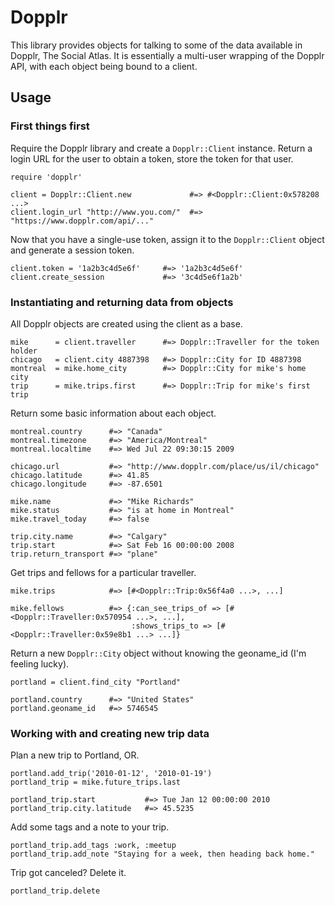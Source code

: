 # Dopplr

This library provides objects for talking to some of the data available in Dopplr, The Social Atlas. It is essentially a multi-user wrapping of the Dopplr API, with each object being bound to a client.

## Usage

### First things first

Require the Dopplr library and create a `Dopplr::Client` instance. Return a login URL for the user to obtain a token, store the token for that user.

    require 'dopplr'
    
    client = Dopplr::Client.new             #=> #<Dopplr::Client:0x578208 ...>
    client.login_url "http://www.you.com/"  #=> "https://www.dopplr.com/api/..."

Now that you have a single-use token, assign it to the `Dopplr::Client` object and generate a session token.

    client.token = '1a2b3c4d5e6f'     #=> '1a2b3c4d5e6f'
    client.create_session             #=> '3c4d5e6f1a2b'

### Instantiating and returning data from objects

All Dopplr objects are created using the client as a base.

    mike      = client.traveller      #=> Dopplr::Traveller for the token holder
    chicago   = client.city 4887398   #=> Dopplr::City for ID 4887398
    montreal  = mike.home_city        #=> Dopplr::City for mike's home city
    trip      = mike.trips.first      #=> Dopplr::Trip for mike's first trip

Return some basic information about each object.

    montreal.country      #=> "Canada"
    montreal.timezone     #=> "America/Montreal"
    montreal.localtime    #=> Wed Jul 22 09:30:15 2009
    
    chicago.url           #=> "http://www.dopplr.com/place/us/il/chicago"
    chicago.latitude      #=> 41.85
    chicago.longitude     #=> -87.6501
    
    mike.name             #=> "Mike Richards"
    mike.status           #=> "is at home in Montreal"
    mike.travel_today     #=> false
    
    trip.city.name        #=> "Calgary"
    trip.start            #=> Sat Feb 16 00:00:00 2008
    trip.return_transport #=> "plane"

Get trips and fellows for a particular traveller.

    mike.trips            #=> [#<Dopplr::Trip:0x56f4a0 ...>, ...]
    
    mike.fellows          #=> {:can_see_trips_of => [#<Dopplr::Traveller:0x570954 ...>, ...],
                               :shows_trips_to => [#<Dopplr::Traveller:0x59e8b1 ...> ...]}

Return a new `Dopplr::City` object without knowing the geoname_id (I'm feeling lucky).

    portland = client.find_city "Portland"
    
    portland.country      #=> "United States"
    portland.geoname_id   #=> 5746545

### Working with and creating new trip data

Plan a new trip to Portland, OR.

    portland.add_trip('2010-01-12', '2010-01-19')
    portland_trip = mike.future_trips.last
    
    portland_trip.start           #=> Tue Jan 12 00:00:00 2010
    portland_trip.city.latitude   #=> 45.5235

Add some tags and a note to your trip.

    portland_trip.add_tags :work, :meetup
    portland_trip.add_note "Staying for a week, then heading back home."

Trip got canceled? Delete it.

    portland_trip.delete